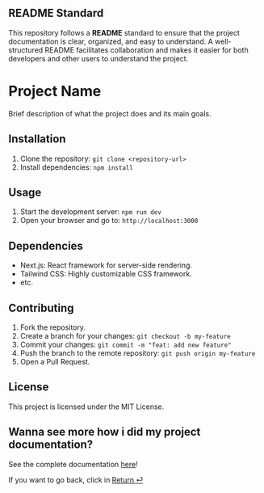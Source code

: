 ## README Standard
This repository follows a **README**  standard to ensure that the project documentation is clear, organized, and easy to understand. A well-structured README facilitates collaboration and makes it easier for both developers and other users to understand the project.

# Project Name

Brief description of what the project does and its main goals.

## Installation

1. Clone the repository: `git clone <repository-url>`
2. Install dependencies: `npm install`

## Usage

1. Start the development server: `npm run dev`
2. Open your browser and go to: `http://localhost:3000`

## Dependencies

- Next.js: React framework for server-side rendering.
- Tailwind CSS: Highly customizable CSS framework.
- etc.

## Contributing

1. Fork the repository.
2. Create a branch for your changes: `git checkout -b my-feature`
3. Commit your changes: `git commit -m "feat: add new feature"`
4. Push the branch to the remote repository: `git push origin my-feature`
5. Open a Pull Request.

## License

This project is licensed under the MIT License.


## Wanna see more how i did my project documentation?
See the complete documentation [here](./Readme.md)!


If you want to go back, click in [Return ⏎](../README.md)

